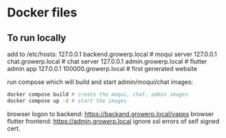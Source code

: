 # Docker files

## To run locally

add to /etc/hosts:
127.0.0.1 backend.growerp.local # moqui server
127.0.0.1 chat.growerp.local # chat server
127.0.0.1 admin.growerp.local # flutter admin app
127.0.0.1 100000.growerp.local # first generated website


run compose which will build and start admin/moqui/chat images:
```sh
docker compose build # create the moqui, chat, admin images
docker compose up -d # start the images
```

browser logon to backend: https://backand.growerp.local/vapps
browser flutter frontend: https://admin.growerp.local
ignore ssl errors of self signed cert.

